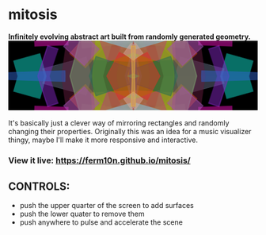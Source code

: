 # mitosis
**Infinitely evolving abstract art built from randomly generated geometry.**
[<img src="https://raw.githubusercontent.com/ferm10n/mitosis/master/snap.png" alt="alt text">](https://ferm10n.github.io/mitosis/)

It's basically just a clever way of mirroring rectangles and randomly changing their properties.
Originally this was an idea for a music visualizer thingy, maybe I'll make it more responsive and interactive.

### View it live: https://ferm10n.github.io/mitosis/ 

## CONTROLS:
- push the upper quarter of the screen to add surfaces
- push the lower quater to remove them
- push anywhere to pulse and accelerate the scene
